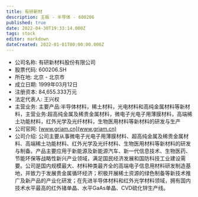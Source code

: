 ```yaml
---
title: 有研新材
description: 主板 - 半导体 - 600206
published: true
date: 2022-04-30T19:33:14.000Z
tags: stock
editor: markdown
dateCreated: 2022-01-01T00:00:00.000Z
---
```


- 公司名称: 有研新材料股份有限公司
- 股票代码: 600206.SH
- 所在地: 北京 - 北京市
- 成立日期: 1999年03月12日
- 注册资本: 84,655.333万元
- 法定代表人: 王兴权
- 主营业务: 主要产品:半导体材料，稀土材料，光电材料和高纯金属材料等新材料，主营业务:超高纯金属及稀贵金属材料，微电子光电子用薄膜材料，高端稀土功能材料，红外光学及光纤材料，生物医用材料等新材料的研发与生产
- 公司官网: [www.griam.cn](www.griam.cn)
- 公司介绍: 公司主要从事微电子光电子用薄膜材料、超高纯金属及稀贵金属材料、高端稀土功能材料、红外光学及光纤材料、生物医用材料等新材料的研发与制备。产品主要应用于新能源及新能源汽车、新一代信息技术、生物医药、节能环保等战略性新兴产业领域，满足国民经济发展和国防科技工业建设需要。公司是国内规模最大、材料种类最齐全的高端电子信息用材料研发制造基地，并致力于发展贵金属循环经济；积极开展稀土资源的绿色制备等新技术推广及新产品的产业化研发；在先进半导体材料和红外光学材料领域，拥有国内技术水平最高的红外锗单晶、水平GaAs单晶、CVD硫化锌生产线。



